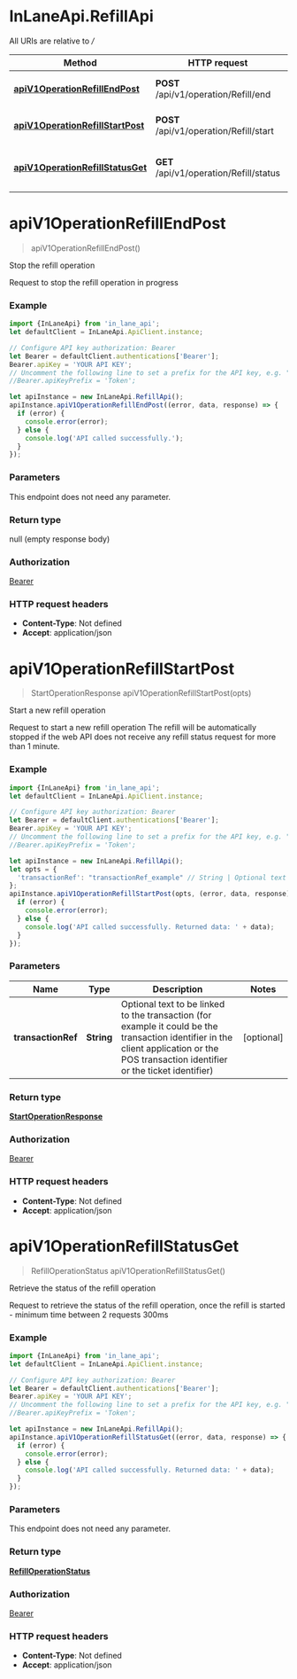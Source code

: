 # InLaneApi.RefillApi

All URIs are relative to */*

Method | HTTP request | Description
------------- | ------------- | -------------
[**apiV1OperationRefillEndPost**](RefillApi.md#apiV1OperationRefillEndPost) | **POST** /api/v1/operation/Refill/end | Stop the refill operation
[**apiV1OperationRefillStartPost**](RefillApi.md#apiV1OperationRefillStartPost) | **POST** /api/v1/operation/Refill/start | Start a new refill operation
[**apiV1OperationRefillStatusGet**](RefillApi.md#apiV1OperationRefillStatusGet) | **GET** /api/v1/operation/Refill/status | Retrieve the status of the refill operation

<a name="apiV1OperationRefillEndPost"></a>
# **apiV1OperationRefillEndPost**
> apiV1OperationRefillEndPost()

Stop the refill operation

Request to stop the refill operation in progress

### Example
```javascript
import {InLaneApi} from 'in_lane_api';
let defaultClient = InLaneApi.ApiClient.instance;

// Configure API key authorization: Bearer
let Bearer = defaultClient.authentications['Bearer'];
Bearer.apiKey = 'YOUR API KEY';
// Uncomment the following line to set a prefix for the API key, e.g. "Token" (defaults to null)
//Bearer.apiKeyPrefix = 'Token';

let apiInstance = new InLaneApi.RefillApi();
apiInstance.apiV1OperationRefillEndPost((error, data, response) => {
  if (error) {
    console.error(error);
  } else {
    console.log('API called successfully.');
  }
});
```

### Parameters
This endpoint does not need any parameter.

### Return type

null (empty response body)

### Authorization

[Bearer](../README.md#Bearer)

### HTTP request headers

 - **Content-Type**: Not defined
 - **Accept**: application/json

<a name="apiV1OperationRefillStartPost"></a>
# **apiV1OperationRefillStartPost**
> StartOperationResponse apiV1OperationRefillStartPost(opts)

Start a new refill operation

Request to start a new refill operation  The refill will be automatically stopped if the web API does not receive any refill status request for more than 1 minute.

### Example
```javascript
import {InLaneApi} from 'in_lane_api';
let defaultClient = InLaneApi.ApiClient.instance;

// Configure API key authorization: Bearer
let Bearer = defaultClient.authentications['Bearer'];
Bearer.apiKey = 'YOUR API KEY';
// Uncomment the following line to set a prefix for the API key, e.g. "Token" (defaults to null)
//Bearer.apiKeyPrefix = 'Token';

let apiInstance = new InLaneApi.RefillApi();
let opts = { 
  'transactionRef': "transactionRef_example" // String | Optional text to be linked to the transaction (for example it could be the transaction identifier in the client application or the POS transaction identifier or the ticket identifier)
};
apiInstance.apiV1OperationRefillStartPost(opts, (error, data, response) => {
  if (error) {
    console.error(error);
  } else {
    console.log('API called successfully. Returned data: ' + data);
  }
});
```

### Parameters

Name | Type | Description  | Notes
------------- | ------------- | ------------- | -------------
 **transactionRef** | **String**| Optional text to be linked to the transaction (for example it could be the transaction identifier in the client application or the POS transaction identifier or the ticket identifier) | [optional] 

### Return type

[**StartOperationResponse**](StartOperationResponse.md)

### Authorization

[Bearer](../README.md#Bearer)

### HTTP request headers

 - **Content-Type**: Not defined
 - **Accept**: application/json

<a name="apiV1OperationRefillStatusGet"></a>
# **apiV1OperationRefillStatusGet**
> RefillOperationStatus apiV1OperationRefillStatusGet()

Retrieve the status of the refill operation

Request to retrieve the status of the refill operation, once the refill is started - minimum time between 2 requests 300ms

### Example
```javascript
import {InLaneApi} from 'in_lane_api';
let defaultClient = InLaneApi.ApiClient.instance;

// Configure API key authorization: Bearer
let Bearer = defaultClient.authentications['Bearer'];
Bearer.apiKey = 'YOUR API KEY';
// Uncomment the following line to set a prefix for the API key, e.g. "Token" (defaults to null)
//Bearer.apiKeyPrefix = 'Token';

let apiInstance = new InLaneApi.RefillApi();
apiInstance.apiV1OperationRefillStatusGet((error, data, response) => {
  if (error) {
    console.error(error);
  } else {
    console.log('API called successfully. Returned data: ' + data);
  }
});
```

### Parameters
This endpoint does not need any parameter.

### Return type

[**RefillOperationStatus**](RefillOperationStatus.md)

### Authorization

[Bearer](../README.md#Bearer)

### HTTP request headers

 - **Content-Type**: Not defined
 - **Accept**: application/json

